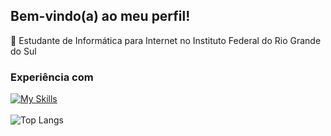 ## Bem-vindo(a) ao meu perfil!
📲 Estudante de Informática para Internet no Instituto Federal do Rio Grande do Sul
<br>
### Experiência com
[![My Skills](https://skillicons.dev/icons?i=html,css,js,postgres,php)](https://skillicons.dev)
<br>
<br>
![Top Langs](https://github-readme-stats.vercel.app/api/top-langs/?username=juanmadeira&layout=compact&theme=tokyonight&hide_border=true)
